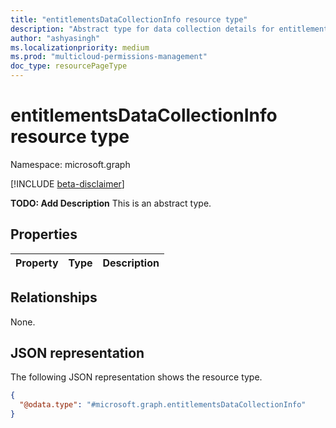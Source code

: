 ```yaml
---
title: "entitlementsDataCollectionInfo resource type"
description: "Abstract type for data collection details for entitlements."
author: "ashyasingh"
ms.localizationpriority: medium
ms.prod: "multicloud-permissions-management"
doc_type: resourcePageType
---
```


# entitlementsDataCollectionInfo resource type

Namespace: microsoft.graph

[!INCLUDE [beta-disclaimer](../../includes/beta-disclaimer.md)]

**TODO: Add Description**
This is an abstract type.

## Properties
|Property|Type|Description|
|:---|:---|:---|

## Relationships
None.

## JSON representation
The following JSON representation shows the resource type.
<!-- {
  "blockType": "resource",
  "@odata.type": "microsoft.graph.entitlementsDataCollectionInfo"
}
-->
``` json
{
  "@odata.type": "#microsoft.graph.entitlementsDataCollectionInfo"
}
```

